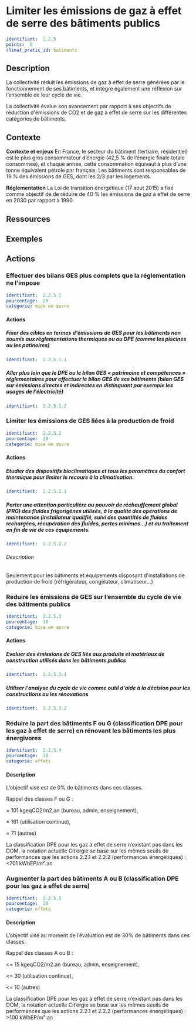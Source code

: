 # Limiter les émissions de gaz à effet de serre des bâtiments publics
```yaml
identifiant:  2.2.5
points:  6
climat_pratic_id: batiments
```
## Description
La collectivité réduit les émissions de gaz à effet de serre générées par le fonctionnement de ses bâtiments, et intègre également une réflexion sur l’ensemble de leur cycle de vie.

La collectivité évalue son avancement par rapport à ses objectifs de réduction d'émissions de CO2 et de gaz à effet de serre sur les différentes catégories de bâtiments.

## Contexte
**Contexte et enjeux**
En France, le secteur du bâtiment (tertiaire, résidentiel) est le plus gros consommateur d’énergie (42,5 % de l’énergie finale totale consommée), et chaque année, cette consommation équivaut à plus d’une tonne équivalent pétrole par français. Les bâtiments sont responsables de 19 % des émissions de GES, dont les 2/3 par les logements.

**Réglementation**
La Loi de transition énergétique (17 aout 2015) a fixé comme objectif de de réduire de 40 % les émissions de gaz à effet de serre en 2030 par rapport à 1990.

## Ressources

## Exemples


## Actions
### Effectuer des bilans GES plus complets que la réglementation ne l’impose
```yaml
identifiant:  2.2.5.1
pourcentage:  20
categorie: mise en œuvre
```
#### Actions

##### Fixer des cibles en termes d'émissions de GES pour les bâtiments non soumis aux règlementations thermiques ou au DPE (comme les piscines ou les patinoires) 
```yaml
identifiant:  2.2.5.1.1
```

##### Aller plus loin que le DPE ou le bilan GES « patrimoine et compétences » réglementaires pour effectuer le bilan GES de ses bâtiments (bilan GES sur émissions directes et indirectes en distinguant par exemple les usages de l'électricité)
```yaml
identifiant:  2.2.5.1.2
```


### Limiter les émissions de GES liées à la production de froid
```yaml
identifiant:  2.2.5.2
pourcentage:  30
categorie: mise en œuvre
```
#### Actions
##### Etudier des dispositifs bioclimatiques et tous les paramètres du confort thermique pour limiter le recours à la climatisation.
```yaml
identifiant:  2.2.5.2.1
```

##### Porter une attention particulière au pouvoir de réchauffement global (PRG) des fluides frigorigènes utilisés, à la qualité des opérations de maintenance (installateur qualifié, suivi des quantités de fluides rechargées, récupération des fluides, pertes minimes...) et au traitement en fin de vie de ces équipements.
```yaml
identifiant:  2.2.5.2.2
```
###### Description
Seulement pour les bâtiments et équipements disposant d'installations de production de froid (réfrigérateur, congélateur, climatiseur...)

### Réduire les émissions de GES sur l’ensemble du cycle de vie des bâtiments publics
```yaml
identifiant:  2.2.5.3
pourcentage:  10
categorie: mise en œuvre
```
#### Actions
##### Evaluer des émissions de GES liés aux produits et matériaux de construction utilisés dans les bâtiments publics
```yaml
identifiant:  2.2.5.3.1
```

##### Utiliser l'analyse du cycle de vie comme outil d'aide à la décision pour les constructions ou les rénovations
```yaml
identifiant:  2.2.5.3.2
```


### Réduire la part des bâtiments F ou G (classification DPE pour les gaz à effet de serre) en rénovant les bâtiments les plus énergivores
```yaml
identifiant:  2.2.5.4
pourcentage:  20
categorie: effets
```
#### Description
L’objectif visé est de 0% de bâtiments dans ces classes.

Rappel des classes F ou G :

= 101 kgeqCO2/m2.an (bureau, admin, enseignement),

= 161 (utilisation continue),

= 71 (autres)

La classification DPE pour les gaz à effet de serre n’existant pas dans les DOM, la notation actuelle Cit’ergie se base sur les mêmes seuils de performances que les actions 2.2.1 et 2.2.2 (performances énergétiques) : <701 kWhEP/m².an

### Augmenter la part des bâtiments A ou B (classification DPE pour les gaz à effet de serre)
```yaml
identifiant:  2.2.5.5
pourcentage:  20
categorie: effets
```
#### Description
L’objectif visé au moment de l’évaluation est de 30% de bâtiments dans ces classes.

Rappel des classes A ou B :

<= 15 kgeqCO2/m2.an (bureau, admin, enseignement),

<= 30 (utilisation continue),

<= 10 (autres)

La classification DPE pour les gaz à effet de serre n’existant pas dans les DOM, la notation actuelle Cit’ergie se base sur les mêmes seuils de performances que les actions 2.2.1 et 2.2.2 (performances énergétiques)  : >100 kWhEP/m².an
